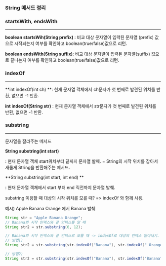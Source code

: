 ### String 메서드 정리



### startsWith, endsWith

----

**boolean startsWih(String prefix)** : 비교 대상 문자열이 입력된 문자열 (prefix) 값으로 시작되는지 여부를 확인하고 boolean(true/false)값으로 리턴.

**boolean endsWith(String suffix)**: 비교 대상 문자열이 입력된 문자열(suffix) 값으로 끝나는지 여부를 확인하고 boolean(true/false)값으로 리턴.

### indexOf

---



**int indexOf(int ch) **: 현재 문자열 객체에서 ch문자가 첫 번째로 발견된 위치를 반환, 없으면 -1 반환.

**int indexOf(String str)** : 현재 문자열 객체에서 str문자가 첫 번째로 발견된 위치를 반환, 없으면 -1 반환.



### substring

---

문자열을 잘라주는 메서드 

**String substring(int start)** 

: 현재 문자열 객체 start위치부터 끝까지 문자열 발췌. = String의 시작 위치를 잡아서 새롭게 String을 반환해주는 메서드.

**String substring(int start, int end) **

: 현재 문자열 객체에서 start 부터 end 직전까지 문자열 발췌. 



substring 이용할 때 대상의 시작 위치를 모를 때? => indexOf 와 함께 사용.





예시) Apple Banana Orange 에서 Banana 발췌

``` java
String str = "Apple Banana Orange";
// Banana의 시작 인덱스와 끝 인덱스를 알 때
String str2 = str.substring(6, 12);

// Banana의 시작 인덱스와 끝 인덱스르 모를 때 -> indexOf로 대상의 인덱스 알아내기.
// 방법1)
String str2 = str.substring(str.indexOf("Banana"), str.indexOf(" Orange"));

// 방법2)
String str2 = str.substring(str.indexOf("Banana"), str.indexOf("Banana") + length("Banana"));
```



​														



